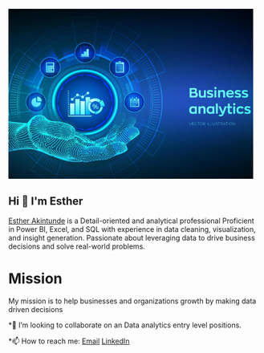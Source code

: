 ![banner](https://github.com/Esther-git87/Esther-git87/blob/main/databanner.png)









## Hi 👋 I'm Esther

[Esther Akintunde](https://www.linkedin.com/in/esther-akintunde-75b61a265/) is a Detail-oriented and analytical professional Proficient in Power BI, Excel, and SQL with experience in data cleaning, visualization, and insight generation. Passionate about leveraging data to drive business decisions and solve real-world problems. 


# Mission


My mission is to help businesses and organizations growth by making data driven decisions


 *👯 I’m looking to collaborate on an Data analytics entry level positions.


 *📫 How to reach me: [Email](mailto:ogunladeesther143@gmail.com)
[LinkedIn](https://www.linkedin.com/in/esther-akintunde-75b61a265/)


<!--
**Esther-git87/Esther-git87** is a ✨ _special_ ✨ repository because its `README.md` (this file) appears on your GitHub profile.

Here are some ideas to get you started:

- 🔭 I’m currently working on ...
- 🌱 I’m currently learning ...
- 👯 I’m looking to collaborate on ...
- 🤔 I’m looking for help with ...
- 💬 Ask me about ...
- 📫 How to reach me: ...
- 😄 Pronouns: ...
- ⚡ Fun fact: ...
-->



